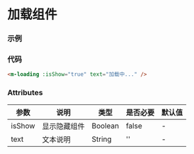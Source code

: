 # 加载组件

### 示例

<m-loading :isShow="true" text="加载中..." />

### 代码

```html
<m-loading :isShow="true" text="加载中..." />
```

### Attributes

| 参数   | 说明         | 类型    | 是否必要 | 默认值 |
| ------ | ------------ | ------- | -------- | ------ |
| isShow | 显示隐藏组件 | Boolean | false    | -      |
| text   | 文本说明     | String  | ''       | -      |
